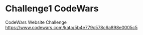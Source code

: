 # Challenge1 CodeWars
 CodeWars Website Challenge https://www.codewars.com/kata/5b4e779c578c6a898e0005c5
